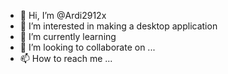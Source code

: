 - 👋 Hi, I’m @Ardi2912x
- 👀 I’m interested in making a desktop application
- 🌱 I’m currently learning 
- 💞️ I’m looking to collaborate on ...
- 📫 How to reach me ...

<!---
Ardi2912x/Ardi2912x is a ✨ special ✨ repository because its `README.md` (this file) appears on your GitHub profile.
You can click the Preview link to take a look at your changes.
--->
